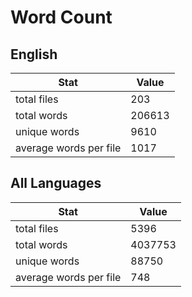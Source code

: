# Word Count

## English

Stat | Value
---- | -----
total files | 203
total words | 206613
unique words | 9610
average words per file | 1017

## All Languages

Stat | Value
---- | -----
total files | 5396
total words | 4037753
unique words | 88750
average words per file | 748
